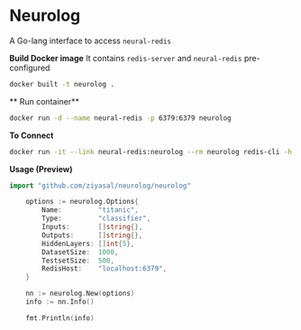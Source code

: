 Neurolog
================
A Go-lang interface to access `neural-redis`

**Build Docker image**
It contains `redis-server` and `neural-redis` pre-configured

```sh
docker built -t neurolog .
```

** Run container**
```sh
docker run -d --name neural-redis -p 6379:6379 neurolog
```

**To Connect**
```sh
docker run -it --link neural-redis:neurolog --rm neurolog redis-cli -h neurolog -p 6379
```

**Usage (Preview)**
```go
import "github.com/ziyasal/neurolog/neurolog"
```

```go
    options := neurolog.Options{
		Name:         "titanic",
		Type:         "classifier",
		Inputs:       []string{},
		Outputs:      []string{},
		HiddenLayers: []int{5},
		DatasetSize:  1000,
		TestsetSize:  500,
		RedisHost:    "localhost:6379",
	}

	nn := neurolog.New(options)
	info := nn.Info()

	fmt.Println(info)
```